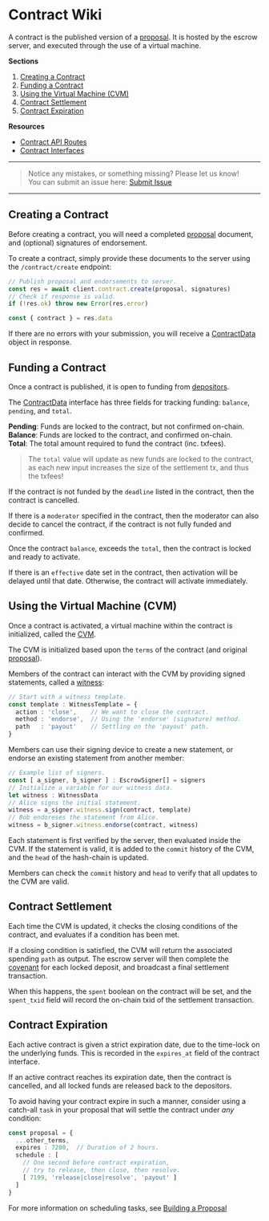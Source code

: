 # Contract Wiki

A contract is the published version of a [proposal](./draft.md). It is hosted by the escrow server, and executed through the use of a virtual machine.

**Sections**

1. [Creating a Contract](#creating-a-contract)
2. [Funding a Contract](#funding-a-contract)
3. [Using the Virtual Machine (CVM)](#using-the-virtual-machine-cvm)
4. [Contract Settlement](#contract-settlement)
5. [Contract Expiration](#contract-expiration)

**Resources**

- [Contract API Routes](../api/contract.md)
- [Contract Interfaces](../data/contract.md)

---
> Notice any mistakes, or something missing? Please let us know!  
> You can submit an issue here: [Submit Issue](https://github.com/BitEscrow/escrow-core/issues/new/choose)

---

## Creating a Contract

Before creating a contract, you will need a completed [proposal](./draft.md#building-a-proposal) document, and (optional) signatures of endorsement.

To create a contract, simply provide these documents to the server using the `/contract/create` endpoint:

```ts
// Publish proposal and endorsements to server.
const res = await client.contract.create(proposal, signatures)
// Check if response is valid.
if (!res.ok) throw new Error(res.error)

const { contract } = res.data
```

If there are no errors with your submission, you will receive a [ContractData](../data/contract.md#contractdata) object in response.

## Funding a Contract

Once a contract is published, it is open to funding from [depositors](deposit.md#depositing-funds).

The [ContractData](../data/contract.md#contractdata) interface has three fields for tracking funding: `balance`, `pending`, and `total`.

**Pending**: Funds are locked to the contract, but not confirmed on-chain.  
**Balance**: Funds are locked to the contract, and confirmed on-chain.  
**Total**: The total amount required to fund the contract (inc. txfees).

> The `total` value will update as new funds are locked to the contract, as each new input increases the size of the settlement tx, and thus the txfees!

If the contract is not funded by the `deadline` listed in the contract, then the contract is cancelled.

If there is a `moderator` specified in the contract, then the moderator can also decide to cancel the contract, if the contract is not fully funded and confirmed.

Once the contract `balance`, exceeds the `total`, then the contract is locked and ready to activate.

If there is an `effective` date set in the contract, then activation will be delayed until that date. Otherwise, the contract will activate immediately.

## Using the Virtual Machine (CVM)

Once a contract is activated, a virtual machine within the contract is initialized, called the [CVM](../data/contract.md#statedata).

The CVM is initialized based upon the `terms` of the contract (and original [proposal](../data/draft.md#proposaldata)).

Members of the contract can interact with the CVM by providing signed statements, called a [witness](../data/witness.md):

```ts
// Start with a witness template.
const template : WitnessTemplate = {
  action : 'close',    // We want to close the contract.
  method : 'endorse',  // Using the 'endorse' (signature) method.
  path   : 'payout'    // Settling on the 'payout' path.
}
```

Members can use their signing device to create a new statement, or endorse an existing statement from another member:

```ts
// Example list of signers.
const [ a_signer, b_signer ] : EscrowSigner[] = signers
// Initialize a variable for our witness data.
let witness : WitnessData
// Alice signs the initial statement.
witness = a_signer.witness.sign(contract, template)
// Bob endoreses the statement from Alice.
witness = b_signer.witness.endorse(contract, witness)
```

Each statement is first verified by the server, then evaluated inside the CVM. If the statement is valid, it is added to the `commit` history of the CVM, and the `head` of the hash-chain is updated.

Members can check the `commit` history and `head` to verify that all updates to the CVM are valid.

## Contract Settlement

Each time the CVM is updated, it checks the closing conditions of the contract, and evaluates if a condition has been met.

If a closing condition is satisfied, the CVM will return the associated spending `path` as output. The escrow server will then complete the [covenant](../data/deposit.md#covenantdata) for each locked deposit, and broadcast a final settlement transaction.

When this happens, the `spent` boolean on the contract will be set, and the `spent_txid` field will record the on-chain txid of the settlement transaction.

## Contract Expiration

Each active contract is given a strict expiration date, due to the time-lock on the underlying funds. This is recorded in the `expires_at` field of the contract interface.

If an active contract reaches its expiration date, then the contract is cancelled, and all locked funds are released back to the depositors.

To avoid having your contract expire in such a manner, consider using a catch-all `task` in your proposal that will settle the contract under _any_ condition:

```ts
const proposal = {
  ...other_terms,
  expires : 7200,  // Duration of 2 hours.
  schedule : [
    // One second before contract expiration, 
    // try to release, then close, then resolve.
    [ 7199, 'release|close|resolve', 'payout' ]
  ]
}
```

For more information on scheduling tasks, see [Building a Proposal](./draft.md#building-a-proposal)
